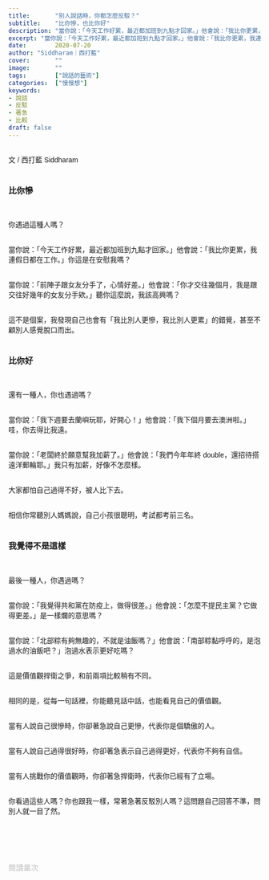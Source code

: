 ```yaml
---
title:       "別人說話時，你都怎麼反駁？"
subtitle:    "比你慘，也比你好"
description: "當你說：「今天工作好累，最近都加班到九點才回家。」他會說：「我比你更累，我連假日都在工作。」你這是在安慰我嗎？"
excerpt: "當你說：「今天工作好累，最近都加班到九點才回家。」他會說：「我比你更累，我連假日都在工作。」你這是在安慰我嗎？"
date:        2020-07-20
author: "Siddharam｜西打藍"
cover:       ""
image:       ""
tags:        ["說話的藝術"]
categories:  ["慢慢想"]
keywords:
- 說話
- 反駁
- 著急
- 比較
draft: false
---
```


<article style="font-family: 'Noto Sans TC', '微軟正黑體', sans-serif; font-weight: 300;">

<br>文 / 西打藍 Siddharam<br><br>

<h3 class="article-h1-color">比你慘</h3><br>

你遇過這種人嗎？<br><br>

當你說：「今天工作好累，最近都加班到九點才回家。」他會說：「我比你更累，我連假日都在工作。」你這是在安慰我嗎？<br><br>

當你說：「前陣子跟女友分手了，心情好差。」他會說：「你才交往幾個月，我是跟交往好幾年的女友分手欸。」聽你這麼說，我該高興嗎？<br><br>

這不是個案，我發現自己也會有「我比別人更慘，我比別人更累」的錯覺，甚至不顧別人感覺脫口而出。<br><br>

<h3 class="article-h1-color">比你好</h3><br>

還有一種人，你也遇過嗎？<br><br>

當你說：「我下週要去蘭嶼玩耶，好開心！」他會說：「我下個月要去澳洲啦。」哇，你去得比我遠。<br><br>

當你說：「老闆終於願意幫我加薪了。」他會說：「我們今年年終 double，還招待搭遠洋郵輪耶。」我只有加薪，好像不怎麼樣。<br><br>

大家都怕自己過得不好，被人比下去。<br><br>

相信你常聽別人媽媽說，自己小孩很聰明，考試都考前三名。<br><br>


<h3 class="article-h1-color">我覺得不是這樣</h3><br>

最後一種人，你遇過嗎？<br><br>

當你說：「我覺得共和黨在防疫上，做得很差。」他會說：「怎麼不提民主黨？它做得更差。」是一樣爛的意思嗎？<br><br>

當你說：「北部粽有夠無趣的，不就是油飯嗎？」他會說：「南部粽黏呼呼的，是泡過水的油飯吧？」泡過水表示更好吃嗎？<br><br>

這是價值觀捍衛之爭，和前兩項比較稍有不同。<br><br>

相同的是，從每一句話裡，你能聽見話中話，也能看見自己的價值觀。<br><br>

當有人說自己很慘時，你卻著急說自己更慘，代表你是個驕傲的人。<br><br>

當有人說自己過得很好時，你卻著急表示自己過得更好，代表你不夠有自信。<br><br>

當有人挑戰你的價值觀時，你卻著急捍衛時，代表你已經有了立場。<br><br>

你看過這些人嗎？你也跟我一樣，常著急著反駁別人嗎？這問題自己回答不準，問別人就一目了然。<br><br>




<br><br><br>

</article>

<div style="color: #bfbfbf; font-size: 15px;" id="busuanzi_container_page_pv">
  閱讀量<span id="busuanzi_value_page_pv"></span>次
</div>

<script src="../../js/post.js"></script>




